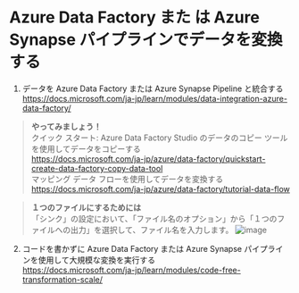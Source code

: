 # Azure Data Factory また は Azure Synapse パイプラインでデータを変換する

1. データを Azure Data Factory または Azure Synapse Pipeline と統合する   
https://docs.microsoft.com/ja-jp/learn/modules/data-integration-azure-data-factory/

>**やってみましょう！** <br>
> クイック スタート: Azure Data Factory Studio のデータのコピー ツールを使用してデータをコピーする   
> https://docs.microsoft.com/ja-jp/azure/data-factory/quickstart-create-data-factory-copy-data-tool   
> マッピング データ フローを使用してデータを変換する    
> https://docs.microsoft.com/ja-jp/azure/data-factory/tutorial-data-flow    

>**１つのファイルにするためには** <br>
>「シンク」の設定において、「ファイル名のオプション」から「１つのファイルへの出力」を選択して、ファイル名を入力します。
> ![image](https://user-images.githubusercontent.com/69043643/158504413-f1744c50-d32e-4b6b-9ece-3f293c3cc14a.png)


2. コードを書かずに Azure Data Factory または Azure Synapse パイプラインを使用して大規模な変換を実行する   
https://docs.microsoft.com/ja-jp/learn/modules/code-free-transformation-scale/
